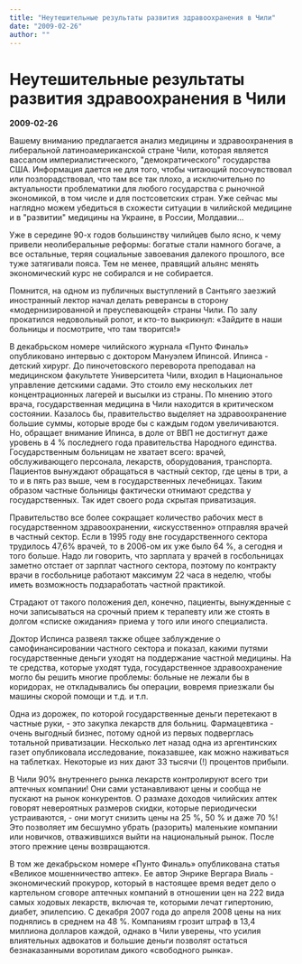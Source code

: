 ```yaml
---
title: "Неутешительные результаты развития здравоохранения в Чили"
date: "2009-02-26"
author: ""
---
```


# Неутешительные результаты развития здравоохранения в Чили

**2009-02-26** 

Вашему вниманию предлагается анализ медицины и здравоохранения в либеральной латиноамериканской стране Чили, которая является вассалом империалистического, "демократического" государства США. Информация дается не для того, чтобы читающий посочувствовал или позлорадствовал, что там все так плохо, а исключительно по актуальности проблематики для любого государства с рыночной экономикой, в том числе и для постсоветских стран. Уже сейчас мы наглядно можем убедиться в схожести ситуации в чилийской медицине и в "развитии" медицины на Украине, в России, Молдавии...

Уже в середине 90-х годов большинству чилийцев было ясно, к чему привели неолиберальные реформы: богатые стали намного богаче, а все остальные, теряя социальные завоевания далекого прошлого, все туже затягивали пояса. Тем не менее, правящий альянс менять экономический курс не собирался и не собирается.

Помнится, на одном из публичных выступлений в Сантьяго заезжий иностранный лектор начал делать реверансы в сторону «модернизированной и преуспевающей» страны Чили. По залу прокатился недовольный ропот, и кто-то выкрикнул: «Зайдите в наши больницы и посмотрите, что там творится!»

В декабрьском номере чилийского журнала «Пунто Финаль» опубликовано интервью с доктором Мануэлем Ипинсой. Ипинса - детский хирург. До пиночетовского переворота преподавал на медицинском факультете Университета Чили, входил в Национальное управление детскими садами. Это стоило ему нескольких лет концентрационных лагерей и высылки из страны. По мнению этого врача, государственная медицина в Чили находится в критическом состоянии. Казалось бы, правительство выделяет на здравоохранение большие суммы, которые вроде бы с каждым годом увеличиваются. Но, обращает внимание Ипинса, в доле от ВВП не достигнут даже уровень в 4 % последнего года правительства Народного единства. Государственным больницам не хватает всего: врачей, обслуживающего персонала, лекарств, оборудования, транспорта. Пациентов вынуждают обращаться в частный сектор, где цены в три, а то и в пять раз выше, чем в государственных лечебницах. Таким образом частные больницы фактически отнимают средства у государственных. Так идет своего рода скрытая приватизация.

Правительство все более сокращает количество рабочих мест в государственном здравоохранении, «искусственно» отправляя врачей в частный сектор. Если в 1995 году вне государственного сектора трудилось 47,6% врачей, то в 2006-ом их уже было 64 %, а сегодня и того больше. Надо ли говорить, что зарплата у врачей в госбольницах заметно отстает от зарплат частного сектора, поэтому по контракту врачи в госбольнице работают максимум 22 часа в неделю, чтобы иметь возможность подзаработать частной практикой.

Страдают от такого положения дел, конечно, пациенты, вынужденные с ночи записываться на срочный прием к терапевту или же стоять в долгом «списке ожидания» приема у того или иного специалиста.

Доктор Испинса развеял также общее заблуждение о самофинансировании частного сектора и показал, какими путями государственные деньги уходят на поддержание частной медицины. На те средства, которые уходят туда, государственное здравоохранение могло бы решить многие проблемы: больные не лежали бы в коридорах, не откладывались бы операции, вовремя приезжали бы машины скорой помощи и т.д. и т.п.

Одна из дорожек, по которой государственные деньги перетекают в частные руки, - это закупка лекарств для больниц. Фармацевтика - очень выгодный бизнес, потому одной из первых подверглась тотальной приватизации. Несколько лет назад одна из аргентинских газет опубликовала исследование, показавшее, как можно наживаться на таблетках. Некоторые из них дают 33 тысячи (!) процентов прибыли.

В Чили 90% внутреннего рынка лекарств контролируют всего три аптечных компании! Они сами устанавливают цены и сообща не пускают на рынок конкурентов. О размахе доходов чилийских аптек говорят невероятных размеров скидки, которые периодически устраиваются, - они могут снизить цены на 25 %, 50 % и даже 70 %! Это позволяет им бесшумно убрать (разорить) маленькие компании или новичков, отважившихся выйти на национальный рынок. После этого прежние цены возвращаются.

В том же декабрьском номере «Пунто Финаль» опубликована статья «Великое мошенничество аптек». Ее автор Энрике Вергара Виаль - экономический прокурор, который в настоящее время ведет дело о картельном сговоре аптечных компаний в отношении цен на 222 вида самых ходовых лекарств, включая те, которыми лечат гипертонию, диабет, эпилепсию. С декабря 2007 года до апреля 2008 цены на них поднялись в среднем на 48 %. Компаниям грозит штраф в 13,4 миллиона долларов каждой, однако в Чили уверены, что усилия влиятельных адвокатов и большие деньги позволят остаться безнаказанными воротилам дикого «свободного рынка».